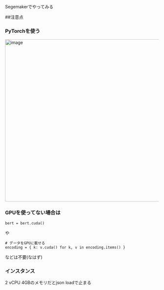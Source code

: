 Segemakerでやってみる

##注意点
### PyTorchを使う

<img width="530" alt="image" src="https://user-images.githubusercontent.com/579005/154593657-fd6582c0-f26b-408d-b3bd-8316eefe2aec.png">

### GPUを使ってない場合は

```
bert = bert.cuda() 
```
や

```
# データをGPUに載せる
encoding = { k: v.cuda() for k, v in encoding.items() } 
```
などは不要(なはず)

### インスタンス
2 vCPU 4GBのメモリだとjson loadで止まる

